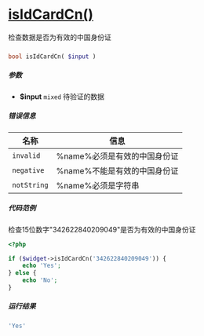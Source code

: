 [isIdCardCn()](http://twinh.github.io/widget/api/isIdCardCn)
============================================================

检查数据是否为有效的中国身份证

### 
```php
bool isIdCardCn( $input )
```

##### 参数
* **$input** `mixed` 待验证的数据

##### 错误信息
| **名称**              | **信息**                                                       | 
|-----------------------|----------------------------------------------------------------|
| `invalid`             | %name%必须是有效的中国身份证                                   |
| `negative`            | %name%不能是有效的中国身份证                                   |
| `notString`           | %name%必须是字符串                                             |

##### 代码范例
检查15位数字"342622840209049"是否为有效的中国身份证
```php
<?php

if ($widget->isIdCardCn('342622840209049')) {
    echo 'Yes';
} else {
    echo 'No';
}
```
##### 运行结果
```php
'Yes'
```
